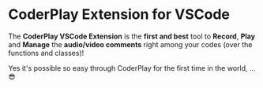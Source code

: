 # CoderPlay Extension for VSCode
The **CoderPlay VSCode Extension** is the **first and best** tool to **Record**, **Play** and **Manage** the **audio/video comments** right among your codes (over the functions and classes)! 

Yes it's possible so easy through CoderPlay for the first time in the world, ... 😎
